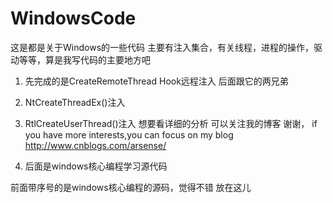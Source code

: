 ﻿# WindowsCode

这是都是关于Windows的一些代码 主要有注入集合，有关线程，进程的操作，驱动等等，算是我写代码的主要地方吧

1. 先完成的是CreateRemoteThread Hook远程注入 后面跟它的两兄弟

2. NtCreateThreadEx()注入

3. RtlCreateUserThread()注入
想要看详细的分析 可以关注我的博客 谢谢，
if  you have more interests,you can focus on my blog  
http://www.cnblogs.com/arsense/
4. 后面是windows核心编程学习源代码

前面带序号的是windows核心编程的源码，觉得不错 放在这儿

